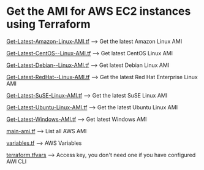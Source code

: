 # Get the AMI for AWS EC2 instances using Terraform

[Get-Latest-Amazon-Linux-AMI.tf]() --> Get the latest Amazon Linux AMI

[Get-Latest-CentOS--Linux-AMI.tf]() --> Get latest CentOS Linux AMI

[Get-Latest-Debian--Linux-AMI.tf]() --> Get latest Debian Linux AMI

[Get-Latest-RedHat--Linux-AMI.tf]() --> Get the latest Red Hat Enterprise Linux AMI

[Get-Latest-SuSE-Linux-AMI.tf]() --> Get the latest SuSE Linux AMI

[Get-Latest-Ubuntu-Linux-AMI.tf]() --> Get the latest Ubuntu Linux AMI

[Get-Latest-Windows-AMI.tf]() --> Get latest Windows AMI

[main-ami.tf]() --> List all AWS AMI

[variables.tf]() --> AWS Variables

[terraform.tfvars]() --> Access key, you don't need one if you have configured AWI CLI

